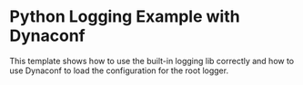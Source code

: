 # Python Logging Example with Dynaconf

This template shows how to use the built-in logging lib correctly and how to use Dynaconf to load the configuration for
the root logger.